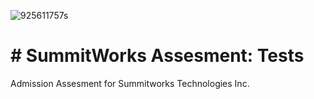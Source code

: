 ![925611757s](https://user-images.githubusercontent.com/55994508/83820911-86c9d900-a693-11ea-81cc-91dcbe867f0e.jpg)

# # SummitWorks Assesment: Tests

Admission Assesment for Summitworks Technologies Inc.
